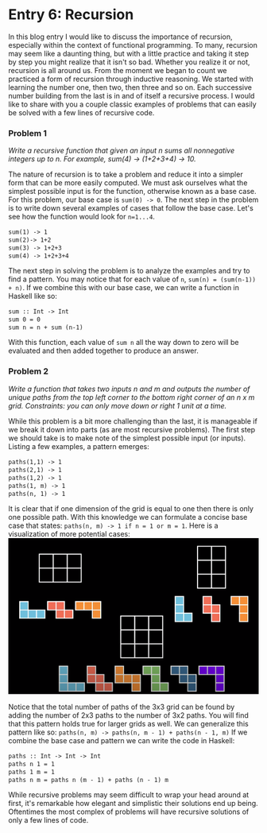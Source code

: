# Entry 6: Recursion
In this blog entry I would like to discuss the importance of recursion, especially within the context of functional programming. To many, recursion may seem like a daunting thing, but with a little practice and taking it step by step you might realize that it isn't so bad. Whether you realize it or not, recursion is all around us. From the moment we began to count we practiced a form of recursion through inductive reasoning. We started with learning the number one, then two, then three and so on. Each successive number building from the last is in and of itself a recursive process. I would like to share with you a couple classic examples of problems that can easily be solved with a few lines of recursive code.

### Problem 1
*Write a recursive function that given an input n sums all nonnegative integers up to n. For example, sum(4) -> (1+2+3+4) -> 10.*

The nature of recursion is to take a problem and reduce it into a simpler form that can be more easily computed. We must ask ourselves what the simplest possible input is for the function, otherwise known as a base case. For this problem, our base case is `sum(0) -> 0`. The next step in the problem is to write down several examples of cases that follow the base case. Let's see how the function would look for `n=1...4`.
```
sum(1) -> 1
sum(2)-> 1+2
sum(3) -> 1+2+3
sum(4) -> 1+2+3+4
```
The next step in solving the problem is to analyze the examples and try to find a pattern. You may notice that for each value of `n`, `sum(n) = (sum(n-1)) + n)`. If we combine this with our base case, we can write a function in Haskell like so:
```
sum :: Int -> Int
sum 0 = 0
sum n = n + sum (n-1)
```
With this function, each value of `sum n` all the way down to zero will be evaluated and then added together to produce an answer.

### Problem 2
*Write a function that takes two inputs n and m and outputs the number of unique paths from the top left corner to the bottom right corner of an n x m grid. Constraints: you can only move down or right 1 unit at a time.*

While this problem is a bit more challenging than the last, it is manageable if we break it down into parts (as are most recursive problems). The first step we should take is to make note of the simplest possible input (or inputs). Listing a few examples, a pattern emerges:
```
paths(1,1) -> 1
paths(2,1) -> 1
paths(1,2) -> 1
paths(1, m) -> 1
paths(n, 1) -> 1
```
It is clear that if one dimension of the grid is equal to one then there is only one possible path. With this knowledge we can formulate a concise base case that states:
`paths(n, m) -> 1 if n = 1 or m = 1`.
Here is a visualization of more potential cases:
![Grids](https://github.com/garrettbolen/Haskell-Blog/blob/main/images/Screenshot%202020-12-19%20222915.png)

Notice that the total number of paths of the 3x3 grid can be found by adding the number of 2x3 paths to the number of 3x2 paths. You will find that this pattern holds true for larger grids as well. We can generalize this pattern like so:
`paths(n, m) -> paths(n, m - 1) + paths(n - 1, m)`
If we combine the base case and pattern we can write the code in Haskell:
```
paths :: Int -> Int -> Int
paths n 1 = 1
paths 1 m = 1
paths n m = paths n (m - 1) + paths (n - 1) m
```
While recursive problems may seem difficult to wrap your head around at first, it's remarkable how elegant and simplistic their solutions end up being. Oftentimes the most complex of problems will have recursive solutions of only a few lines of code.
